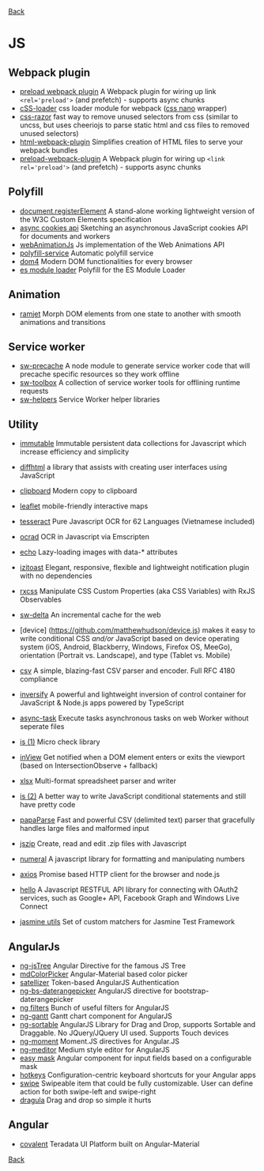[Back](./)

# JS

## Webpack plugin
+ [preload webpack plugin](https://github.com/googlechrome/preload-webpack-plugin) A Webpack plugin for wiring up link `<rel='preload'>` (and prefetch) - supports async chunks
+ [cSS-loader](https://github.com/webpack-contrib/css-loader) css loader module for webpack ([css nano](http://cssnano.co) wrapper)
+ [css-razor](https://github.com/tscanlin/css-razor) fast way to remove unused selectors from css (similar to uncss, but uses cheeriojs to parse static html and css files to removed unused selectors)
+ [html-webpack-plugin](https://github.com/jantimon/html-webpack-plugin) Simplifies creation of HTML files to serve your webpack bundles
+ [preload-webpack-plugin](https://github.com/GoogleChrome/preload-webpack-plugin) A Webpack plugin for wiring up `<link rel='preload'>` (and prefetch) - supports async chunks

## Polyfill
+ [document.registerElement](https://github.com/WebReflection/document-register-element) A stand-alone working lightweight version of the W3C Custom Elements specification
+ [async cookies api](https://github.com/WICG/async-cookies-api) Sketching an asynchronous JavaScript cookies API for documents and workers
+ [webAnimationJs](https://github.com/web-animations/web-animations-js) Js implementation of the Web Animations API
+ [polyfill-service](https://github.com/Financial-Times/polyfill-service) Automatic polyfill service
+ [dom4](https://github.com/WebReflection/dom4) Modern DOM functionalities for every browser
+ [es module loader](https://github.com/ModuleLoader/es-module-loader) Polyfill for the ES Module Loader

## Animation
+ [ramjet](https://github.com/rich-harris/ramjet) Morph DOM elements from one state to another with smooth animations and transitions

## Service worker
+ [sw-precache](https://github.com/GoogleChrome/sw-precache) A node module to generate service worker code that will precache specific resources so they work offline
+ [sw-toolbox](https://github.com/GoogleChrome/sw-toolbox) A collection of service worker tools for offlining runtime requests
+ [sw-helpers](https://github.com/GoogleChrome/sw-helpers)  Service Worker helper libraries

## Utility
+ [immutable](https://github.com/facebook/immutable-js) Immutable persistent data collections for Javascript which increase efficiency and simplicity
+ [diffhtml](https://github.com/tbranyen/diffhtml) a library that assists with creating user interfaces using JavaScript
+ [clipboard](https://github.com/zenorocha/clipboard.js) Modern copy to clipboard
+ [leaflet](http://leafletjs.com) mobile-friendly interactive maps
+ [tesseract](https://github.com/naptha/tesseract.js) Pure Javascript OCR for 62 Languages (Vietnamese included)
+ [ocrad](https://github.com/antimatter15/ocrad.js) OCR in Javascript via Emscripten
+ [echo](https://github.com/toddmotto/echo) Lazy-loading images with data-* attributes
+ [izitoast](http://izitoast.marcelodolce.com) Elegant, responsive, flexible and lightweight notification plugin with no dependencies
+ [rxcss](https://github.com/davidkpiano/rxcss) Manipulate CSS Custom Properties (aka CSS Variables) with RxJS Observables
+ [sw-delta](https://github.com/gmetais/sw-delta) An incremental cache for the web
+ [device] (https://github.com/matthewhudson/device.js) makes it easy to write conditional CSS _and/or_ JavaScript based on device operating system (iOS, Android, Blackberry, Windows, Firefox OS, MeeGo), orientation (Portrait vs. Landscape), and type (Tablet vs. Mobile)
+ [csv](https://github.com/knrz/CSV.js) A simple, blazing-fast CSV parser and encoder. Full RFC 4180 compliance
+ [inversify](https://github.com/inversify/InversifyJS) A powerful and lightweight inversion of control container for JavaScript & Node.js apps powered by TypeScript
+ [async-task](https://github.com/gorillatron/async-task) Execute tasks asynchronous tasks on web Worker without seperate files
+ [is (1)](https://github.com/arasatasaygin/is.js) Micro check library
+ [inView](https://github.com/camwiegert/in-view) Get notified when a DOM element enters or exits the viewport (based on IntersectionObserve + fallback)
+ [xlsx](https://github.com/SheetJS/js-xlsx) Multi-format spreadsheet parser and writer
+ [is (2)](https://github.com/jumpkick-studios/Is) A better way to write JavaScript conditional statements and still have pretty code
+ [papaParse](https://github.com/mholt/PapaParse) Fast and powerful CSV (delimited text) parser that gracefully handles large files and malformed input
+ [jszip](https://github.com/Stuk/jszip) Create, read and edit .zip files with Javascript
+ [numeral](https://github.com/adamwdraper/Numeral-js) A javascript library for formatting and manipulating numbers
+ [axios](https://github.com/mzabriskie/axios) Promise based HTTP client for the browser and node.js
+ [hello](https://github.com/MrSwitch/hello.js) A Javascript RESTFUL API library for connecting with OAuth2 services, such as Google+ API, Facebook Graph and Windows Live Connect

+ [jasmine utils](https://github.com/mjeanroy/jasmine-utils) Set of custom matchers for Jasmine Test Framework

## AngularJs
+ [ng-jsTree](https://github.com/ezraroi/ngJsTree?utm_source=twitterfeed) Angular Directive for the famous JS Tree
+ [mdColorPicker](https://github.com/brianpkelley/md-color-picker) Angular-Material based color picker
+ [satellizer](https://github.com/sahat/satellizer) Token-based AngularJS Authentication
+ [ng-bs-daterangepicker](https://github.com/luisfarzati/ng-bs-daterangepicker) AngularJS directive for bootstrap-daterangepicker
+ [ng filters](https://github.com/a8m/angular-filter) Bunch of useful filters for AngularJS
+ [ng-gantt](https://github.com/angular-gantt/angular-gantt) Gantt chart component for AngularJS
+ [ng-sortable](https://github.com/a5hik/ng-sortable) AngularJS Library for Drag and Drop, supports Sortable and Draggable. No JQuery/JQuery UI used. Supports Touch devices
+ [ng-moment](https://github.com/urish/angular-moment) Moment.JS directives for Angular.JS
+ [ng-meditor](https://github.com/icattlecoder/ngMeditor) Medium style editor for AngularJS
+ [easy mask](https://github.com/awerlang/angular-easy-masks) Angular component for input fields based on a configurable mask
+ [hotkeys](https://github.com/chieffancypants/angular-hotkeys) Configuration-centric keyboard shortcuts for your Angular apps
+ [swipe](https://github.com/leanbalma/ng-swipe-item) Swipeable item that could be fully customizable. User can define action for both swipe-left and swipe-right
+ [dragula](http://bevacqua.github.io/angularjs-dragula) Drag and drop so simple it hurts


## Angular 
+ [covalent](https://github.com/teradata/covalent) Teradata UI Platform built on Angular-Material 


[Back](./)

